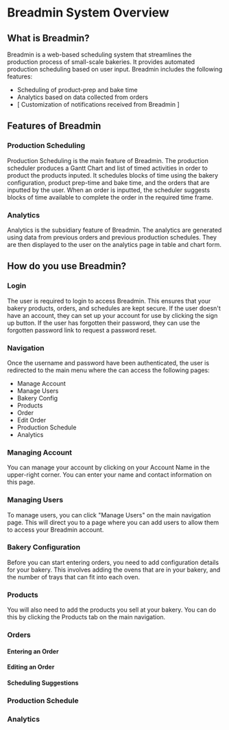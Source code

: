 # Breadmin System Overview
## What is Breadmin?
Breadmin is a web-based scheduling system that streamlines the production process of small-scale bakeries. It provides automated production scheduling based on user input. Breadmin includes the following features:
- Scheduling of product-prep and bake time
- Analytics based on data collected from orders
- [ Customization of notifications received from Breadmin ]

## Features of Breadmin
### Production Scheduling
Production Scheduling is the main feature of Breadmin. The production scheduler produces a Gantt Chart and list of timed activities in order to product the products inputed. It schedules blocks of time using the bakery configuration, product prep-time and bake time, and the orders that are inputted by the user. When an order is inputted, the scheduler suggests blocks of time available to complete the order in the required time frame.

### Analytics
Analytics is the subsidiary feature of Breadmin. The analytics are generated using data from previous orders and previous production schedules. They are then displayed to the user on the analytics page in table and chart form.

## How do you use Breadmin?
### Login
The user is required to login to access Breadmin. This ensures that your bakery products, orders, and schedules are kept secure. If the user doesn't have an account, they can set up your account for use by clicking the sign up button. If the user has forgotten their password, they can use the forgotten password link to request a password reset. 

### Navigation
Once the username and password have been authenticated, the user is redirected to the main menu where the can access the following pages:
- Manage Account
- Manage Users
- Bakery Config
- Products
- Order
- Edit Order
- Production Schedule
- Analytics

### Managing Account
You can manage your account by clicking on your Account Name in the upper-right corner. You can enter your name and contact information on this page.

### Managing Users
To manage users, you can click "Manage Users" on the main navigation page. This will direct you to a page where you can add users to allow them to access your Breadmin account.

### Bakery Configuration
Before you can start entering orders, you need to add configuration details for your bakery. This involves adding the ovens that are in your bakery, and the number of trays that can fit into each oven.

### Products
You will also need to add the products you sell at your bakery. You can do this by clicking the Products tab on the main navigation. 

### Orders

#### Entering an Order

#### Editing an Order

#### Scheduling Suggestions

### Production Schedule

### Analytics

